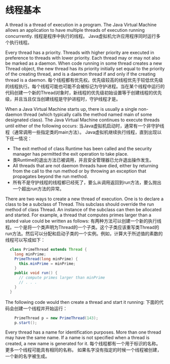 # 线程基本

A thread is a thread of execution in a program. The Java Virtual Machine allows an application to have multiple threads of execution running concurrently.
线程是程序中执行的线程。 Java虚拟机允许应用程序同时运行多个执行线程。

Every thread has a priority. Threads with higher priority are executed in preference to threads with lower priority. Each thread may or may not also be marked as a daemon. When code running in some thread creates a new Thread object, the new thread has its priority initially set equal to the priority of the creating thread, and is a daemon thread if and only if the creating thread is a daemon.
每个线程都有优先权。优先级较高的线程优先于较低优先级的线程执行。每个线程可能也可能不会被标记为守护进程。当在某个线程中运行的代码创建一个新的Thread对象时，新线程的优先级初始设置等于创建线程的优先级，并且当且仅当创建线程是守护进程时，守护线程才是。

When a Java Virtual Machine starts up, there is usually a single non-daemon thread (which typically calls the method named main of some designated class). The Java Virtual Machine continues to execute threads until either of the following occurs:
当Java虚拟机启动时，通常有一个非守护线程（通常调用一些指定类的main方法）。 Java虚拟机继续执行线程，直到出现以下任一情况：

* The exit method of class Runtime has been called and the security manager has permitted the exit operation to take place.
* 类Runtime的退出方法已被调用，并且安全管理器已允许退出操作发生。
* All threads that are not daemon threads have died, either by returning from the call to the run method or by throwing an exception that propagates beyond the run method.
* 所有不是守护线程的线程都已经死了，要么从调用返回到run方法，要么抛出一个超出run方法的异常。

There are two ways to create a new thread of execution. One is to declare a class to be a subclass of Thread. This subclass should override the run method of class Thread. An instance of the subclass can then be allocated and started. For example, a thread that computes primes larger than a stated value could be written as follows:
有两种方法可以创建一个新的执行线程。一个是将一个类声明为Thread的一个子类。这个子类应该重写类Thread的run方法。然后可以分配和启动子类的一个实例。例如，计算大于所述值的素数的线程可以写成如下：

```java
  class PrimeThread extends Thread {
    long minPrime;
    PrimeThread(long minPrime) {
      this.minPrime = minPrime;
    }
    public void run() {
      // compute primes larger than minPrime
      // . . .
    }
  }
```
The following code would then create a thread and start it running:
下面的代码会创建一个线程并开始运行：

```java
    PrimeThread p = new PrimeThread(143);
    p.start();
```

Every thread has a name for identification purposes. More than
one thread may have the same name. If a name is not specified when
a thread is created, a new name is generated for it.
每个线程都有一个用于标识的名称。 更多一个线程可能具有相同的名称。 如果名字没有指定的时候一个线程被创建，一个新的名字被生成。





